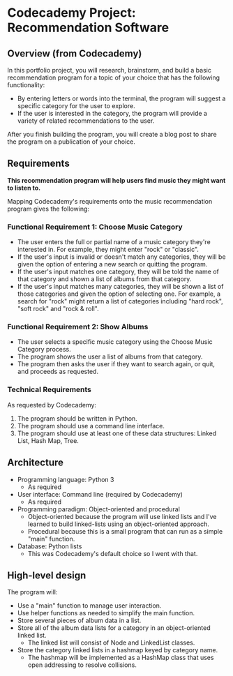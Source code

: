 # Codecademy Project: Recommendation Software

## Overview (from Codecademy)
In this portfolio project, you will research, brainstorm, and build a basic recommendation program for a topic of your choice that has the following functionality:

- By entering letters or words into the terminal, the program will suggest a specific category for the user to explore. 
- If the user is interested in the category, the program will provide a variety of related recommendations to the user. 

After you finish building the program, you will create a blog post to share the program on a publication of your choice.

## Requirements

**This recommendation program will help users find music they might want to listen to.**

Mapping Codecademy's requirements onto the music recommendation program gives the following:

### Functional Requirement 1: Choose Music Category
- The user enters the full or partial name of a music category they're interested in. For example, they might enter "rock" or "classic".
- If the user's input is invalid or doesn't match any categories, they will be given the option of entering a new search or quitting the program.
- If the user's input matches one category, they will be told the name of that category and shown a list of albums from that category.
- If the user's input matches many categories, they will be shown a list of those categories and given the option of selecting one. For example, a search for "rock" might return a list of categories including "hard rock", "soft rock" and "rock & roll".

### Functional Requirement 2: Show Albums
- The user selects a specific music category using the Choose Music Category process.
- The program shows the user a list of albums from that category.
- The program then asks the user if they want to search again, or quit, and proceeds as requested.

### Technical Requirements
As requested by Codecademy:
1. The program should be written in Python.
2. The program should use a command line interface.
3. The program should use at least one of these data structures: Linked List, Hash Map, Tree.

## Architecture
- Programming language: Python 3
  - As required
- User interface: Command line (required by Codecademy)
  - As required
- Programming paradigm: Object-oriented and procedural
  - Object-oriented because the program will use linked lists and I've learned to build linked-lists using an object-oriented approach.
  - Procedural because this is a small program that can run as a simple "main" function.
- Database: Python lists
  - This was Codecademy's default choice so I went with that.

## High-level design

The program will:
- Use a "main" function to manage user interaction.
- Use helper functions as needed to simplify the main function.
- Store several pieces of album data in a list.
- Store all of the album data lists for a category in an object-oriented linked list.
  - The linked list will consist of Node and LinkedList classes.
- Store the category linked lists in a hashmap keyed by category name.
  - The hashmap will be implemented as a HashMap class that uses open addressing to resolve collisions. 